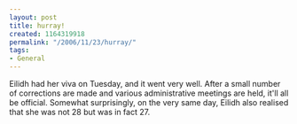 ```yaml
---
layout: post
title: hurray!
created: 1164319918
permalink: "/2006/11/23/hurray/"
tags:
- General
---
```

Eilidh had her viva on Tuesday, and it went very well. After a small number of corrections are made and various administrative meetings are held, it'll all be official. Somewhat surprisingly, on the very same day, Eilidh also realised that she was not 28 but was in fact 27.
<!--break-->
